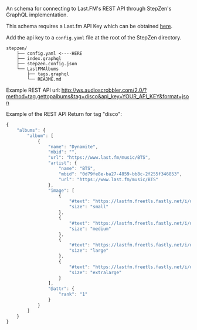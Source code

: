 An schema for connecting to Last.FM's REST API through StepZen's GraphQL implementation.

This schema requires a Last.fm API Key which can be obtained 
[here](https://www.last.fm/api/account/create). 

Add the api key to a `config.yaml` file at the root of the StepZen directory.
```
stepzen/
    ├── config.yaml <----HERE
    ├── index.graphql
    ├── stepzen.config.json
    └── LastFMAlbums
        ├── tags.graphql
        └── README.md
```

Example REST API url: 
http://ws.audioscrobbler.com/2.0/?method=tag.gettopalbums&tag=disco&api_key=YOUR_API_KEY&format=json

Example of the REST API Return for tag "disco":
```js
{
    "albums": {
        "album": [
            {
                "name": "Dynamite",
                "mbid": "",
                "url": "https://www.last.fm/music/BTS",
                "artist": {
                    "name": "BTS",
                    "mbid": "0d79fe8e-ba27-4859-bb8c-2f255f346853",
                    "url": "https://www.last.fm/music/BTS"
                },
                "image": [
                    {
                        "#text": "https://lastfm.freetls.fastly.net/i/u/34s/88188455b6b1d562c6db01e24f725165.png",
                        "size": "small"
                    },
                    {
                        "#text": "https://lastfm.freetls.fastly.net/i/u/64s/88188455b6b1d562c6db01e24f725165.png",
                        "size": "medium"
                    },
                    {
                        "#text": "https://lastfm.freetls.fastly.net/i/u/174s/88188455b6b1d562c6db01e24f725165.png",
                        "size": "large"
                    },
                    {
                        "#text": "https://lastfm.freetls.fastly.net/i/u/300x300/88188455b6b1d562c6db01e24f725165.png",
                        "size": "extralarge"
                    }
                ],
                "@attr": {
                    "rank": "1"
                }
            }
        ]
    }
}
```